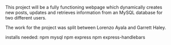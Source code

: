 This project will be a fully functioning webpage which dynamically creates new posts, updates and retrieves information from an MySQL database for two different users.

The work for the project was split between Lorenzo Ayala and Garrett Haley.

installs needed:
npm mysql
npm express
npm express-handlebars
